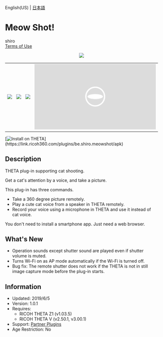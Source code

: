 English(US) | [日本語](README.ja.md)

# Meow Shot!

shiro  
[Terms of Use](https://github.com/shrhdk/meowshot)

<div align="center"><img src="./1.png"><table><tr><td><img src="./2.png"></td><td><img src="./3.png"></td><td><img src="./4.png"></td><td><img src="./5.png"></td></tr></table></div>

[![Install on THETA](https://assets.ricoh360.com/image/upload/v1/front/theta/install-button.svg?)](https://link.ricoh360.com/plugins/be.shiro.meowshot/apk)

## Description

<div id="plugin-description">

THETA plug-in supporting cat shooting.  
  
Get a cat's attention by a voice, and take a picture.  
  
This plug-in has three commands.  
* Take a 360 degree picture remotely.
* Play a cute cat voice from a speaker in THETA remotely.
* Record your voice using a microphone in THETA and use it instead of cat voice.
  
You don't need to install a smartphone app. Just need a web browser.  

</div>

## What's New

<div id="plugin-whats-new">

* Operation sounds except shutter sound are played even if shutter volume is muted.
* Turns Wi-Fi on as AP mode automatically if the Wi-Fi is turned off.
* Bug fix: The remote shutter does not work if the THETA is not in still image capture mode before the plug-in starts.

</div>

## Information

- Updated: 2019/6/5
- Version: 1.0.1
- Requires:
  - RICOH THETA Z1 (v1.03.5)
  - RICOH THETA V (v2.50.1, v3.00.1)
- Support: [Partner Plugins](https://github.com/shrhdk/meowshot)
- Age Restriction: No
